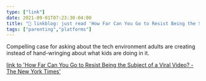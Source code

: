 ```yaml
---
type: ["link"]
date: 2021-09-01T07:23:30-04:00
title: "🔗 linkblog: just read 'How Far Can You Go to Resist Being the Subject of a Viral Video? - The New York Times'"
tags: ["parenting","platforms"]
---
```

Compelling case for asking about the tech environment adults are creating instead of hand-wringing about what kids are doing in it.
 
[link to 'How Far Can You Go to Resist Being the Subject of a Viral Video? - The New York Times'](https://www.nytimes.com/2021/09/01/magazine/tiktok-pranks.html)

